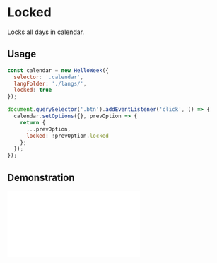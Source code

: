 # Locked

Locks all days in calendar.

## Usage

```js
const calendar = new HelloWeek({
  selector: '.calendar',
  langFolder: './langs/',
  locked: true
});

document.querySelector('.btn').addEventListener('click', () => {
  calendar.setOptions({}, prevOption => {
    return {
      ...prevOption,
      locked: !prevOption.locked
    };
  });
});
```

## Demonstration

<iframe
    src="docs/v3/demos/locked.html"
    frameborder="no"
    allowfullscreen="allowfullscreen">
</iframe>
